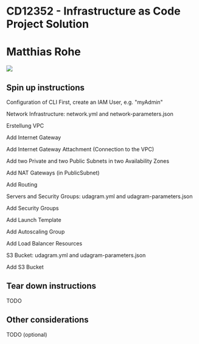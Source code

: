 # CD12352 - Infrastructure as Code Project Solution
# Matthias Rohe

<img src="https://https://github.com/MattRo74/udacity-iac-project/blob/master/diagram_ppt/Diagram.jpg">

## Spin up instructions
Configuration of CLI
First, create an IAM User, e.g. "myAdmin"

Network Infrastructure: network.yml and network-parameters.json

Erstellung VPC

Add Internet Gateway

Add Internet Gateway Attachment (Connection to the VPC)

Add two Private and two Public Subnets in two Availability Zones

Add NAT Gateways (in PublicSubnet)

Add Routing

Servers and Security Groups: udagram.yml and udagram-parameters.json


Add Security Groups

Add Launch Template

Add Autoscaling Group

Add Load Balancer Resources

S3 Bucket: udagram.yml and udagram-parameters.json

Add S3 Bucket



## Tear down instructions
TODO

## Other considerations
TODO (optional)
